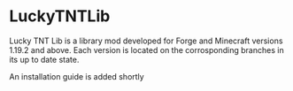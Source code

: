 # LuckyTNTLib

Lucky TNT Lib is a library mod developed for Forge and Minecraft versions 1.19.2 and above. 
Each version is located on the corrosponding branches in its up to date state.

An installation guide is added shortly
